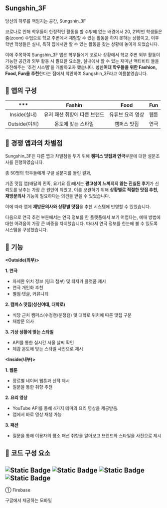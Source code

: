 ## Sungshin_3F
당신의 하루를 책임지는 공간, Sungshin_3F

코로나로 인해 학우들이 한정적인 활동을 할 수밖에 없는 배경에서 20, 21학번 학생들은 줌(zoom) 수업으로 학교 주변에서 체험할 수 있는 활동을 하지 못하는 상황이고, 이후 학번 학생들은 실내, 특히 집에서만 할 수 있는 활동을 찾는 상황에 놓이게 되었습니다. 

이에 주목하여 Sungshin_3F 앱은 학우들에게 코로나 상황에서 학교 주변 외부 활동이 가능한 공간과 외부 활동 시 필요한 요소들, 실내에서 할 수 있는 재미난 액티비티 들을 추천해주는 '추천 시스템'을 개발하고자 했습니다. **성신여대 학우들을 위한 Fashion, Food, Fun을 추천**한다는 점에서 착안하여 Sungshin_3F라고 이름붙였습니다.

## 📌 앱의 구성
|***|Fashin|Food|Fun|
|:---:|:---:|:---:|:---:|
|Inside(실내)|유저 패션 취향에 따른 브랜드|유튜브 요리 영상|웹툰|
|Outside(야외)|온도에 맞는 스타일|캠퍼스 맛집|연극|

## 📌 경쟁 앱과의 차별점
Sungshin_3F은 다른 앱과 차별점을 두기 위해 **캠퍼스 맛집과 연극**부분에 대한 설문조사를 진행하였습니다.

총 50명의 학우들에게 구글 설문지를 돌린 결과,

기존 맛집 앱(배달의 민족, 요기요 등)에서는 **광고성이 느껴지지 않는 진실된 후기**가 신뢰도를 낮추는 가장 큰 원인이 되었고, 이를 보완하기 위해 **상황별로 적절한 맛집 추천, 재방문의사** 기능이 필요하다는 의견을 받을 수 있었습니다.

이에 따라 앱에 **재방문의사와 상황별 맛집**을 추천 시스템에 반영할 수 있었습니다.

다음으로 연극 추천 부분에서는 연극 정보를 한 플랫폼에서 보기 어렵다는, 예매 방법에 대한 어려움이 가장 큰 비중을 차지했습니다. 따라서 연극 정보를 한눈에 볼 수 있도록 시스템을 구성했습니다.

## 📌 기능
**<Outside(외부)>**


**1. 연극**
   * 자세한 위치 정보 (링크 첨부) 및 최저가 플랫폼 제시
   * 연극 개인화 추천
   * 별점·댓글, 커뮤니티

**2. 캠퍼스 맛집(성신여대, 대학로)**
   * 식당 근처 캠퍼스(수정캠/운정캠) 및 대학로 위치에 따른 맛집 구분 
   * 재방문 의사

**3. 기상 상황에 맞는 스타일**
   * API를 통한 실시간 서울 날씨 확인
   * 체감 온도에 맞는 스타일 사진으로 제시

     
**<Inside(내부)>**

**1. 웹툰**
   * 장르별 네이버 웹툰과 신작 제시
   * 질문을 통한 취향 추천

**2. 요리 영상**
   * YouTube API를 통해 4가지 테마의 요리 영상을 제공받음.
   * 앱에서 바로 영상 재생 가능

**3. 패션**
   * 질문을 통해 이용자의 평소 패션 취향을 알아보고 브랜드와 스타일을 사진으로 제시

## 📌 코드 구성 요소
![Static Badge](https://img.shields.io/badge/Firebase-%23FF0000)
![Static Badge](https://img.shields.io/badge/API-%23FFA500)
![Static Badge](https://img.shields.io/badge/Crawling(Scrapping)-%23006400)
![Static Badge](https://img.shields.io/badge/Recommendation_Algorithm-%230000FF)
---


① Firebase

구글에서 제공하는 모바일 
